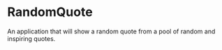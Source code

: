 # RandomQuote
An application that will show a random quote from a pool of random and inspiring quotes.
